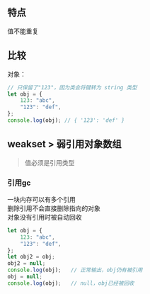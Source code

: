 ## 特点
值不能重复

## 比较
对象：  
```js
// 只保留了"123"，因为类会将键转为 string 类型
let obj = {
    123: "abc",
    "123": "def",
};
console.log(obj); // { '123': 'def' }
```

## weakset > 弱引用对象数组
> 值必须是引用类型  

### 引用gc
一块内存可以有多个引用  
删除引用不会直接删除指向的对象  
对象没有引用时被自动回收  
```js
let obj = {
    123: "abc",
    "123": "def",
};
let obj2 = obj;
obj2 = null;
console.log(obj);   // 正常输出，obj仍有被引用
obj = null;
console.log(obj);   // null，obj已经被回收
```
